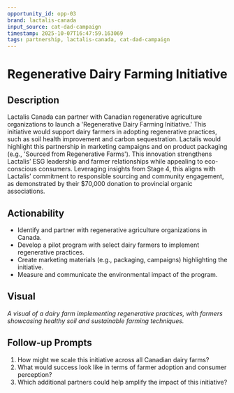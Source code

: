 ```yaml
---
opportunity_id: opp-03
brand: lactalis-canada
input_source: cat-dad-campaign
timestamp: 2025-10-07T16:47:59.163069
tags: partnership, lactalis-canada, cat-dad-campaign
---
```


# Regenerative Dairy Farming Initiative

## Description

Lactalis Canada can partner with Canadian regenerative agriculture organizations to launch a 'Regenerative Dairy Farming Initiative.' This initiative would support dairy farmers in adopting regenerative practices, such as soil health improvement and carbon sequestration. Lactalis would highlight this partnership in marketing campaigns and on product packaging (e.g., 'Sourced from Regenerative Farms'). This innovation strengthens Lactalis’ ESG leadership and farmer relationships while appealing to eco-conscious consumers. Leveraging insights from Stage 4, this aligns with Lactalis’ commitment to responsible sourcing and community engagement, as demonstrated by their $70,000 donation to provincial organic associations.

## Actionability

- Identify and partner with regenerative agriculture organizations in Canada.
- Develop a pilot program with select dairy farmers to implement regenerative practices.
- Create marketing materials (e.g., packaging, campaigns) highlighting the initiative.
- Measure and communicate the environmental impact of the program.

## Visual

*A visual of a dairy farm implementing regenerative practices, with farmers showcasing healthy soil and sustainable farming techniques.*

## Follow-up Prompts

1. How might we scale this initiative across all Canadian dairy farms?
2. What would success look like in terms of farmer adoption and consumer perception?
3. Which additional partners could help amplify the impact of this initiative?
